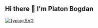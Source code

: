 ## Hi there 👋 I'm Platon Bogdan
[![Typing SVG](https://readme-typing-svg.herokuapp.com?color=%0000AAAA&lines=I+learn+programming+and+development)](https://git.io/typing-svg)
